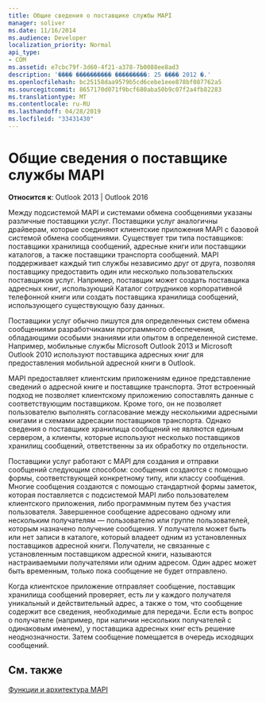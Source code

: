 ```yaml
---
title: Общие сведения о поставщике службы MAPI
manager: soliver
ms.date: 11/16/2014
ms.audience: Developer
localization_priority: Normal
api_type:
- COM
ms.assetid: e7cbc79f-3d60-4f21-a378-7b0088ee8ad3
description: '���� ���������� ���������: 25 ���� 2012 �.'
ms.openlocfilehash: bc25158daa9579b5cd6cebe1eee878bf087762a5
ms.sourcegitcommit: 8657170d071f9bcf680aba50b9c07f2a4fb82283
ms.translationtype: MT
ms.contentlocale: ru-RU
ms.lasthandoff: 04/28/2019
ms.locfileid: "33431430"
---
```

# <a name="mapi-service-provider-overview"></a>Общие сведения о поставщике службы MAPI

  
  
**Относится к**: Outlook 2013 | Outlook 2016 
  
Между подсистемой MAPI и системами обмена сообщениями указаны различные поставщики услуг. Поставщики услуг аналогичны драйверам, которые соединяют клиентские приложения MAPI с базовой системой обмена сообщениями. Существует три типа поставщиков: поставщики хранилища сообщений, адресные книги или поставщики каталогов, а также поставщики транспорта сообщений. MAPI поддерживает каждый тип службы независимо друг от друга, позволяя поставщику предоставить один или несколько пользовательских поставщиков услуг. Например, поставщик может создать поставщика адресных книг, использующий Каталог сотрудников корпоративной телефонной книги или создать поставщика хранилища сообщений, использующего существующую базу данных.
  
Поставщики услуг обычно пишутся для определенных систем обмена сообщениями разработчиками программного обеспечения, обладающими особыми знаниями или опытом в определенной системе. Например, мобильные службы Microsoft Outlook 2013 и Microsoft Outlook 2010 используют поставщика адресных книг для предоставления мобильной адресной книги в Outlook. 
  
MAPI предоставляет клиентским приложениям единое представление сведений о адресной книге и поставщике транспорта. Этот встроенный подход не позволяет клиентскому приложению сопоставлять данные с соответствующим поставщиком. Кроме того, он не позволяет пользователю выполнять согласование между несколькими адресными книгами и схемами адресации поставщиков транспорта. Однако сведения о поставщике хранилища сообщений не являются единым сервером, а клиенты, которые используют несколько поставщиков хранилищ сообщений, ответственны за их обработку по отдельности.
  
Поставщики услуг работают с MAPI для создания и отправки сообщений следующим способом: сообщения создаются с помощью формы, соответствующей конкретному типу, или классу сообщения. Многие сообщения создаются с помощью стандартной формы заметок, которая поставляется с подсистемой MAPI либо пользователем клиентского приложения, либо программным путем без участия пользователя. Завершенное сообщение адресовано одному или нескольким получателям — пользователю или группе пользователей, которым назначено получение сообщения. У получателя может быть или нет записи в каталоге, который владеет одним из установленных поставщиков адресной книги. Получатели, не связанные с установленным поставщиком адресной книги, называются настраиваемыми получателями или одним адресом. Один адрес может быть временным, только пока сообщение не будет отправлено. 
  
Когда клиентское приложение отправляет сообщение, поставщик хранилища сообщений проверяет, есть ли у каждого получателя уникальный и действительный адрес, а также о том, что сообщение содержит все сведения, необходимые для передачи. Если есть вопрос о получателе (например, при наличии нескольких получателей с одинаковым именем), у поставщика адресных книг есть решение неоднозначности. Затем сообщение помещается в очередь исходящих сообщений. 
  
## <a name="see-also"></a>См. также



[Функции и архитектура MAPI](mapi-features-and-architecture.md)


